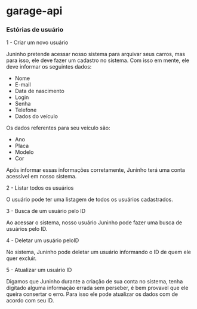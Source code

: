 # garage-api

<h3>Estórias de usuário</h3>

1 - Criar um novo usuário

   Juninho pretende acessar nosso sistema para arquivar seus carros,
   mas para isso, ele deve fazer um cadastro no sistema. Com isso 
   em mente, ele deve informar os seguintes dados: 
    
   * Nome
   * E-mail
   * Data de nascimento
   * Login
   * Senha
   * Telefone
   * Dados do veículo
   
   Os dados referentes para seu veículo são:
   
   * Ano
   * Placa
   * Modelo
   * Cor
   
   Após informar essas informações corretamente, Juninho terá uma conta
   acessível em nosso sistema.

2 - Listar todos os usuários

   O usuário pode ter uma listagem de todos os usuários cadastrados.
   
3 - Busca de um usuário pelo ID

   Ao acessar o sistema, nosso usuário Juninho pode fazer uma busca de 
   usuários pelo ID.
   
4 - Deletar um usuário peloID

   No sistema, Juninho pode deletar um usuário informando o ID de quem 
   ele quer excluir.
 
5 - Atualizar um usuário ID

   Digamos que Juninho durante a criação de sua conta no sistema, tenha digitado 
   alguma informação errada sem perseber, é bem provavel que ele queira consertar
   o erro. Para isso ele pode atualizar os dados com de acordo com seu ID.


